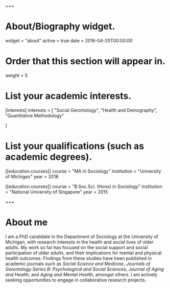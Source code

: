 +++
# About/Biography widget.
widget = "about"
active = true
date = 2016-04-20T00:00:00

# Order that this section will appear in.
weight = 5

# List your academic interests.
[interests]
  interests = [
    "Social Gerontology",
    "Health and Demography",
    "Quantitative Methodology"

  ]

# List your qualifications (such as academic degrees).
[[education.courses]]
  course = "MA in Sociology"
  institution = "University of Michigan"
  year = 2018

[[education.courses]]
  course = "B.Soc.Sci. (Hons) in Sociology"
  institution = "National University of Singapore"
  year = 2015
 
+++

# About me

I am a PhD candidate in the Department of Sociology at the University of Michigan, with research interests in the health and social lives of older adults. My work so far has focused on the social support and social participation of older adults, and their implications for mental and physical health outcomes. Findings from these studies have been published in academic journals such as *Social Science and Medicine*, *Journals of Gerontology Series B: Psychological and Social Sciences*, *Journal of Aging and Health*, and *Aging and Mental Health*, amongst others. I am actively seeking opportunities to engage in collaborative research projects. 
